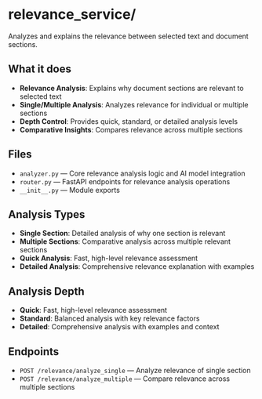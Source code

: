# relevance_service/

Analyzes and explains the relevance between selected text and document sections.

## What it does

- **Relevance Analysis**: Explains why document sections are relevant to selected text
- **Single/Multiple Analysis**: Analyzes relevance for individual or multiple sections
- **Depth Control**: Provides quick, standard, or detailed analysis levels
- **Comparative Insights**: Compares relevance across multiple sections

## Files

- `analyzer.py` — Core relevance analysis logic and AI model integration
- `router.py` — FastAPI endpoints for relevance analysis operations
- `__init__.py` — Module exports

## Analysis Types

- **Single Section**: Detailed analysis of why one section is relevant
- **Multiple Sections**: Comparative analysis across multiple relevant sections
- **Quick Analysis**: Fast, high-level relevance assessment
- **Detailed Analysis**: Comprehensive relevance explanation with examples

## Analysis Depth

- **Quick**: Fast, high-level relevance assessment
- **Standard**: Balanced analysis with key relevance factors
- **Detailed**: Comprehensive analysis with examples and context

## Endpoints

- `POST /relevance/analyze_single` — Analyze relevance of single section
- `POST /relevance/analyze_multiple` — Compare relevance across multiple sections
